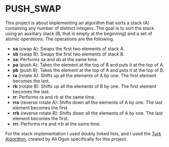 # PUSH_SWAP

This project is about implementing an algorithm that sorts a stack (A) containing any number of distinct integers. The goal is to sort the stack using an auxiliary stack (B, that is empty at the beginning) and a set of atomic operations. The operations are the following. 

- **sa** (swap A): Swaps the first two elements of stack A.
- **sb** (swap B): Swaps the first two elements of stack B.
- **ss**: Performs sa and sb at the same time.
- **pa** (push A): Takes the element at the top of B and puts it at the top of A.
- **pb** (push B): Takes the element at the top of A and puts it at the top of B.
- **ra** (rotate  A): Shifts up all the elements of A by one. The first element becomes the last.
- **rb** (rotate  B): Shifts up all the elements of B by one. The first element becomes the last.
- **rr**: Performs ra and rb at the same time.
- **rra** (reverse rotate  A): Shifts down all the elements of A by one. The last element becomes the first.
- **rrb** (reverse rotate  B): Shifts down all the elements of A by one. The last element becomes the first.
- **rrr**: Performs rra and rrb at the same time.


For the stack implementation I used doubly linked lists, and I used the [Turk Algorithm](https://medium.com/@ayogun/push-swap-c1f5d2d41e97), created by Ali Ogun specifically for this project.  

